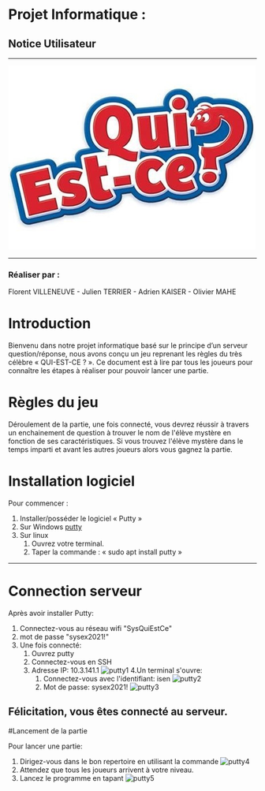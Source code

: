 # Projet Informatique :
## Notice Utilisateur
---


![QuiEstCe](./assets/images/guide/quiEstCe.jpg "QuiEstCe")


---
### Réaliser par :
Florent VILLENEUVE - Julien TERRIER - Adrien KAISER - Olivier MAHE

# Introduction

Bienvenu dans notre projet informatique basé sur le principe d’un serveur question/réponse, nous avons conçu un jeu reprenant les règles du très célèbre « QUI-EST-CE ? ». 
Ce document est à lire par tous les joueurs pour connaître les étapes à réaliser pour pouvoir lancer une partie.

# Règles du jeu

Déroulement de la partie, une fois connecté, 
vous devrez réussir à travers un enchainement de question à trouver le nom de l'élève mystère en fonction de ses caractéristiques. 
Si vous trouvez l'élève mystère dans le temps imparti et avant les autres joueurs alors vous gagnez la partie.

# Installation logiciel

Pour commencer :
1. Installer/posséder le logiciel « Putty »
2. Sur Windows [putty](https://www.putty.org/)
3. Sur linux
 	1. Ouvrez votre terminal.
	2. Taper la commande : « sudo apt install putty »
---

# Connection serveur

Après avoir installer Putty:
1. Connectez-vous au réseau wifi "SysQuiEstCe"
2. mot de passe "sysex2021!"
3. Une fois connecté:
	1. Ouvrez putty
	2. Connectez-vous en SSH
	3. Adresse IP:  10.3.141.1 ![putty1](./asset/images/guide/putty1.png "putty1")
	4.Un terminal s'ouvre:
		1. Connectez-vous avec l'identifiant: isen ![putty2](./asset/images/guide/putty2.png "putty2")
		2. Mot de passe: sysex2021!  ![putty3](./asset/images/guide/putty3.png "putty3")

Félicitation, vous êtes connecté au serveur.
---

#Lancement de la partie

Pour lancer une partie:
1. Dirigez-vous dans le bon repertoire en utilisant la commande ![putty4](./asset/images/guide/putty4.png "putty4")
2. Attendez que tous les joueurs arrivent à votre niveau.
3. Lancez le programme en tapant ![putty5](./asset/images/guide/putty5.png "putty5")


